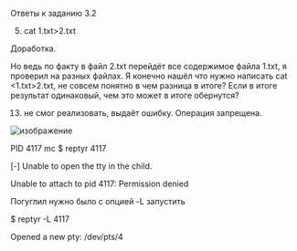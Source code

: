 Ответы к заданию 3.2

5. cat 1.txt>2.txt


Доработка.

Но ведь по факту в файл 2.txt перейдёт все содержимое файла 1.txt, я проверил на разных файлах. Я конечно нашёл что нужно написать cat <1.txt>2.txt, не совсем понятно в чем разница в итоге? Если в итоге результат одинаковый, чем это может в итоге обернутся?



13. не смог реализовать, выдаёт ошибку. Операция запрещена.

![изображение](https://user-images.githubusercontent.com/16610642/150333557-09e2b04b-2ff0-46a8-9cf9-f82a88399617.png)

PID 4117 mc 
$ reptyr 4117

[-] Unable to open the tty in the child.

Unable to attach to pid 4117: Permission denied

Погуглил нужно было с опцией -L запустить

$ reptyr -L 4117

Opened a new pty: /dev/pts/4


